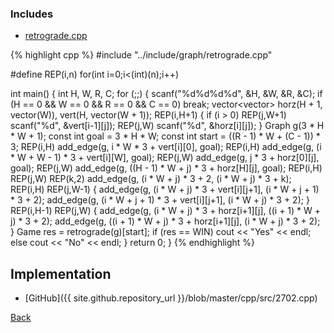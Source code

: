 ### Includes

- [retrograde.cpp](../include/graph/retrograde)

{% highlight cpp %}
#include "../include/graph/retrograde.cpp"

#define REP(i,n) for(int i=0;i<(int)(n);i++)

int main() {
  int H, W, R, C;
  for (;;) {
    scanf("%d%d%d%d", &H, &W, &R, &C);
    if (H == 0 && W == 0 && R == 0 && C == 0) break;
    vector<vector<int>> horz(H + 1, vector<int>(W)), vert(H, vector<int>(W + 1));
    REP(i,H+1) {
      if (i > 0) REP(j,W+1) scanf("%d", &vert[i-1][j]);
      REP(j,W) scanf("%d", &horz[i][j]);
    }
    Graph g(3 * H * W + 1);
    const int goal = 3 * H * W;
    const int start = ((R - 1) * W + (C - 1)) * 3;
    REP(i,H) add_edge(g, i * W * 3 + vert[i][0], goal);
    REP(i,H) add_edge(g, (i * W + W - 1) * 3 + vert[i][W], goal);
    REP(j,W) add_edge(g, j * 3 + horz[0][j], goal);
    REP(j,W) add_edge(g, ((H - 1) * W + j) * 3 + horz[H][j], goal);
    REP(i,H) REP(j,W) REP(k,2) add_edge(g, (i * W + j) * 3 + 2, (i * W + j) * 3 + k);
    REP(i,H) REP(j,W-1) {
      add_edge(g, (i * W + j) * 3 + vert[i][j+1], (i * W + j + 1) * 3 + 2);
      add_edge(g, (i * W + j + 1) * 3 + vert[i][j+1], (i * W + j) * 3 + 2);
    }
    REP(i,H-1) REP(j,W) {
      add_edge(g, (i * W + j) * 3 + horz[i+1][j], ((i + 1) * W + j) * 3 + 2);
      add_edge(g, ((i + 1) * W + j) * 3 + horz[i+1][j], (i * W + j) * 3 + 2);
    }
    Game res = retrograde(g)[start];
    if (res == WIN) cout << "Yes" << endl;
    else cout << "No" << endl;
  }
  return 0;
}
{% endhighlight %}

## Implementation

- [GitHub]({{ site.github.repository_url }}/blob/master/cpp/src/2702.cpp)

[Back](..)
